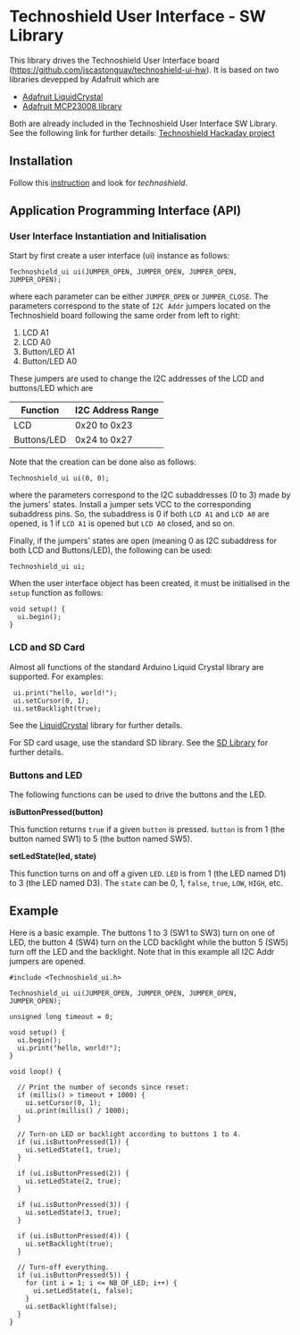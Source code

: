 # Technoshield User Interface - SW Library

This library drives the Technoshield User Interface board (https://github.com/jscastonguay/technoshield-ui-hw).
It is based on two libraries devepped by Adafruit which are

- [Adafruit LiquidCrystal](https://github.com/adafruit/Adafruit_LiquidCrystal)
- [Adafruit MCP23008 library](https://github.com/adafruit/Adafruit-MCP23008-library)

Both are already included in the Technoshield User Interface SW Library.
See the following link for further details: [Technoshield Hackaday project](https://hackaday.io/project/21892-technoshield-user-interface)

## Installation

Follow this [instruction](https://www.arduino.cc/en/guide/libraries) and look for *technoshield*.

## Application Programming Interface (API)

### User Interface Instantiation and Initialisation

Start by first create a user interface (ui) instance as follows:

```Arduino
Technoshield_ui ui(JUMPER_OPEN, JUMPER_OPEN, JUMPER_OPEN, JUMPER_OPEN);
```

where each parameter can be either `JUMPER_OPEN` or `JUMPER_CLOSE`. The parameters correspond to the state of `I2C Addr` jumpers located on the Technoshield board following the same order from left to right:

1. LCD A1
2. LCD A0
3. Button/LED A1
4. Button/LED A0

These jumpers are used to change the I2C addresses of the LCD and buttons/LED which are

| __Function__    | __I2C Address Range__ |
|-------------    |-------------------    |
| LCD             | 0x20 to 0x23          |
| Buttons/LED     | 0x24 to 0x27          |

Note that the creation can be done also as follows:
```Arduino
Technoshield_ui ui(0, 0);
```

where the parameters correspond to the I2C subaddresses (0 to 3) made by the jumers' states. Install a jumper sets VCC to the corresponding subaddress pins. So, the subaddress is 0 if both `LCD A1` and `LCD A0` are opened, is 1 if `LCD A1` is opened but `LCD A0` closed, and so on.

Finally, if the jumpers' states are open (meaning 0 as I2C subaddress for both LCD and Buttons/LED), the following can be used:

```Arduino
Technoshield_ui ui;
```

When the user interface object has been created, it must be initialised in the `setup` function as follows:

```Arduino
void setup() {
  ui.begin();
}
```

### LCD and SD Card

Almost all functions of the standard Arduino Liquid Crystal library are supported. For examples:

```Arduino
 ui.print("hello, world!");
 ui.setCursor(0, 1);
 ui.setBacklight(true);
```

See the [LiquidCrystal](https://www.arduino.cc/en/Reference/LiquidCrystal) library for further details.

For SD card usage, use the standard SD library.
See the [SD Library](https://www.arduino.cc/en/reference/SD) for further details.

### Buttons and LED

The following functions can be used to drive the buttons and the LED.

__isButtonPressed(button)__

This function returns `true` if a given `button` is pressed. `button` is from 1 (the button named SW1) to 5 (the button named SW5).

__setLedState(led, state)__

This function turns on and off a given `LED`. `LED` is from 1 (the LED named D1) to 3 (the LED named D3). The `state` can be 0, 1, `false`, `true`, `LOW`, `HIGH`, etc.

## Example

Here is a basic example. The buttons 1 to 3 (SW1 to SW3) turn on one of LED, the button 4 (SW4) turn on the LCD backlight while the button 5 (SW5) turn off the LED and the backlight. Note that in this example all I2C Addr jumpers are opened.

```Arduino
#include <Technoshield_ui.h>

Technoshield_ui ui(JUMPER_OPEN, JUMPER_OPEN, JUMPER_OPEN, JUMPER_OPEN);

unsigned long timeout = 0;

void setup() {
  ui.begin();
  ui.print("hello, world!");
}

void loop() {

  // Print the number of seconds since reset:
  if (millis() > timeout + 1000) {
    ui.setCursor(0, 1);
    ui.print(millis() / 1000);
  }

  // Turn-on LED or backlight according to buttons 1 to 4.
  if (ui.isButtonPressed(1)) {
    ui.setLedState(1, true);
  }

  if (ui.isButtonPressed(2)) {
    ui.setLedState(2, true);
  }

  if (ui.isButtonPressed(3)) {
    ui.setLedState(3, true);
  }

  if (ui.isButtonPressed(4)) {
    ui.setBacklight(true);
  }

  // Turn-off everything.
  if (ui.isButtonPressed(5)) {
    for (int i = 1; i <= NB_OF_LED; i++) {
      ui.setLedState(i, false);
    }
    ui.setBacklight(false);
  }
}
```
